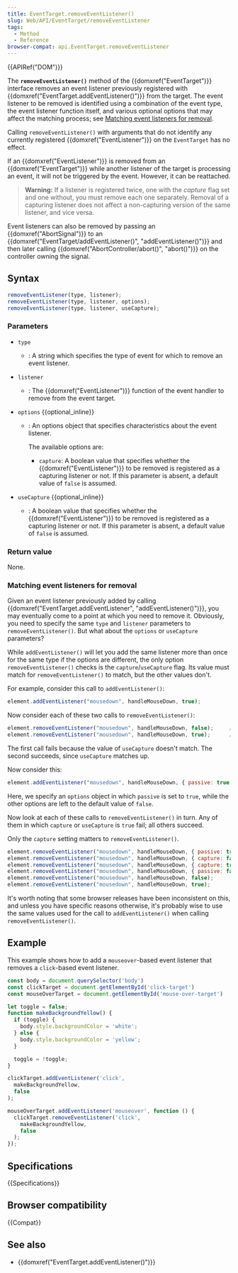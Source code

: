 ```yaml
---
title: EventTarget.removeEventListener()
slug: Web/API/EventTarget/removeEventListener
tags:
  - Method
  - Reference
browser-compat: api.EventTarget.removeEventListener
---
```

{{APIRef("DOM")}}

The **`removeEventListener()`** method of the {{domxref("EventTarget")}} interface
removes an event listener previously registered with {{domxref("EventTarget.addEventListener()")}} from the target.
The event listener to be removed is identified using a combination of the event type,
the event listener function itself, and various optional options that may affect the matching process;
see [Matching event listeners for removal](#matching_event_listeners_for_removal).

Calling `removeEventListener()` with arguments that do not identify any
currently registered {{domxref("EventListener")}} on the `EventTarget` has no
effect.

If an {{domxref("EventListener")}} is removed from an {{domxref("EventTarget")}} while another listener of the target is processing an event, it will not be triggered by the event. However, it can be reattached.

> **Warning:** If a listener is registered twice, one with the _capture_ flag set and one without, you must remove each one separately. Removal of a capturing listener does not affect a non-capturing version of the same listener, and vice versa.

Event listeners can also be removed by passing an {{domxref("AbortSignal")}} to an {{domxref("EventTarget/addEventListener()", "addEventListener()")}} and then later calling {{domxref("AbortController/abort()", "abort()")}} on the controller owning the signal.

## Syntax

```js
removeEventListener(type, listener);
removeEventListener(type, listener, options);
removeEventListener(type, listener, useCapture);
```

### Parameters

- `type`
  - : A string which specifies the type of event for which to remove an event listener.
- `listener`
  - : The {{domxref("EventListener")}} function of the event handler to remove from the
    event target.
- `options` {{optional_inline}}
  - : An options object that specifies characteristics about the event listener.

    The available options are:

    - `capture`:  A boolean value that specifies whether the {{domxref("EventListener")}} to be removed is registered as a capturing listener or not. If this parameter is absent, a default value of `false` is assumed.

- `useCapture` {{optional_inline}}
  - : A boolean value that specifies whether the {{domxref("EventListener")}} to be removed is registered as a
    capturing listener or not. If this parameter is absent, a default value of `false` is assumed.

### Return value

None.

### Matching event listeners for removal

Given an event listener previously added by calling
{{domxref("EventTarget.addEventListener", "addEventListener()")}}, you may eventually
come to a point at which you need to remove it. Obviously, you need to specify the same
`type` and `listener` parameters to
`removeEventListener()`. But what about the `options`
or `useCapture` parameters?

While `addEventListener()` will let you add the same listener more than once
for the same type if the options are different, the only option
`removeEventListener()` checks is the
`capture`/`useCapture` flag. Its value must
match for `removeEventListener()` to match, but the other values don't.

For example, consider this call to `addEventListener()`:

```js
element.addEventListener("mousedown", handleMouseDown, true);
```

Now consider each of these two calls to `removeEventListener()`:

```js
element.removeEventListener("mousedown", handleMouseDown, false);     // Fails
element.removeEventListener("mousedown", handleMouseDown, true);      // Succeeds
```

The first call fails because the value of `useCapture` doesn't match. The
second succeeds, since `useCapture` matches up.

Now consider this:

```js
element.addEventListener("mousedown", handleMouseDown, { passive: true });
```

Here, we specify an `options` object in which
`passive` is set to `true`, while the other options are left to
the default value of `false`.

Now look at each of these calls to `removeEventListener()` in turn. Any of
them in which `capture` or `useCapture` is
`true` fail; all others succeed.

Only the `capture` setting matters to `removeEventListener()`.

```js
element.removeEventListener("mousedown", handleMouseDown, { passive: true });     // Succeeds
element.removeEventListener("mousedown", handleMouseDown, { capture: false });    // Succeeds
element.removeEventListener("mousedown", handleMouseDown, { capture: true });     // Fails
element.removeEventListener("mousedown", handleMouseDown, { passive: false });    // Succeeds
element.removeEventListener("mousedown", handleMouseDown, false);                 // Succeeds
element.removeEventListener("mousedown", handleMouseDown, true);                  // Fails
```

It's worth noting that some browser releases have been inconsistent on this, and unless
you have specific reasons otherwise, it's probably wise to use the same values used for
the call to `addEventListener()` when calling
`removeEventListener()`.

## Example

This example shows how to add a `mouseover`-based event listener that
removes a `click`-based event listener.

```js
const body = document.querySelector('body')
const clickTarget = document.getElementById('click-target')
const mouseOverTarget = document.getElementById('mouse-over-target')

let toggle = false;
function makeBackgroundYellow() {
  if (toggle) {
    body.style.backgroundColor = 'white';
  } else {
    body.style.backgroundColor = 'yellow';
  }

  toggle = !toggle;
}

clickTarget.addEventListener('click',
  makeBackgroundYellow,
  false
);

mouseOverTarget.addEventListener('mouseover', function () {
  clickTarget.removeEventListener('click',
    makeBackgroundYellow,
    false
  );
});
```

## Specifications

{{Specifications}}

## Browser compatibility

{{Compat}}

## See also

- {{domxref("EventTarget.addEventListener()")}}
